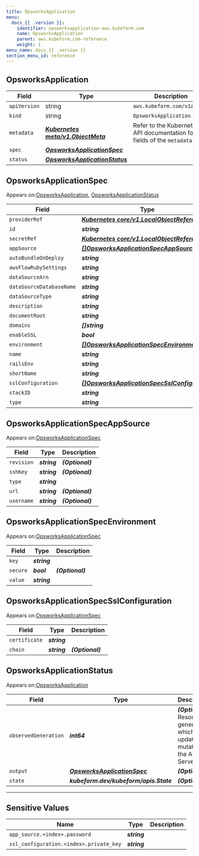 ```yaml
---
title: OpsworksApplication
menu:
  docs_{{ .version }}:
    identifier: opsworksapplication-aws.kubeform.com
    name: OpsworksApplication
    parent: aws.kubeform.com-reference
    weight: 1
menu_name: docs_{{ .version }}
section_menu_id: reference
---
```


## OpsworksApplication
| Field | Type | Description |
| ------ | ----- | ----------- |
| `apiVersion` | string | `aws.kubeform.com/v1alpha1` |
|    `kind` | string | `OpsworksApplication` |
| `metadata` | ***[Kubernetes meta/v1.ObjectMeta](https://kubernetes.io/docs/reference/generated/kubernetes-api/v1.13/#objectmeta-v1-meta)***|Refer to the Kubernetes API documentation for the fields of the `metadata` field.|
| `spec` | ***[OpsworksApplicationSpec](#opsworksapplicationspec)***||
| `status` | ***[OpsworksApplicationStatus](#opsworksapplicationstatus)***||
## OpsworksApplicationSpec

Appears on:[OpsworksApplication](#opsworksapplication), [OpsworksApplicationStatus](#opsworksapplicationstatus)

| Field | Type | Description |
| ------ | ----- | ----------- |
| `providerRef` | ***[Kubernetes core/v1.LocalObjectReference](https://kubernetes.io/docs/reference/generated/kubernetes-api/v1.13/#localobjectreference-v1-core)***||
| `id` | ***string***||
| `secretRef` | ***[Kubernetes core/v1.LocalObjectReference](https://kubernetes.io/docs/reference/generated/kubernetes-api/v1.13/#localobjectreference-v1-core)***||
| `appSource` | ***[[]OpsworksApplicationSpecAppSource](#opsworksapplicationspecappsource)***| ***(Optional)*** |
| `autoBundleOnDeploy` | ***string***| ***(Optional)*** |
| `awsFlowRubySettings` | ***string***| ***(Optional)*** |
| `dataSourceArn` | ***string***| ***(Optional)*** |
| `dataSourceDatabaseName` | ***string***| ***(Optional)*** |
| `dataSourceType` | ***string***| ***(Optional)*** |
| `description` | ***string***| ***(Optional)*** |
| `documentRoot` | ***string***| ***(Optional)*** |
| `domains` | ***[]string***| ***(Optional)*** |
| `enableSSL` | ***bool***| ***(Optional)*** |
| `environment` | ***[[]OpsworksApplicationSpecEnvironment](#opsworksapplicationspecenvironment)***| ***(Optional)*** |
| `name` | ***string***||
| `railsEnv` | ***string***| ***(Optional)*** |
| `shortName` | ***string***| ***(Optional)*** |
| `sslConfiguration` | ***[[]OpsworksApplicationSpecSslConfiguration](#opsworksapplicationspecsslconfiguration)***| ***(Optional)*** |
| `stackID` | ***string***||
| `type` | ***string***||
## OpsworksApplicationSpecAppSource

Appears on:[OpsworksApplicationSpec](#opsworksapplicationspec)

| Field | Type | Description |
| ------ | ----- | ----------- |
| `revision` | ***string***| ***(Optional)*** |
| `sshKey` | ***string***| ***(Optional)*** |
| `type` | ***string***||
| `url` | ***string***| ***(Optional)*** |
| `username` | ***string***| ***(Optional)*** |
## OpsworksApplicationSpecEnvironment

Appears on:[OpsworksApplicationSpec](#opsworksapplicationspec)

| Field | Type | Description |
| ------ | ----- | ----------- |
| `key` | ***string***||
| `secure` | ***bool***| ***(Optional)*** |
| `value` | ***string***||
## OpsworksApplicationSpecSslConfiguration

Appears on:[OpsworksApplicationSpec](#opsworksapplicationspec)

| Field | Type | Description |
| ------ | ----- | ----------- |
| `certificate` | ***string***||
| `chain` | ***string***| ***(Optional)*** |
## OpsworksApplicationStatus

Appears on:[OpsworksApplication](#opsworksapplication)

| Field | Type | Description |
| ------ | ----- | ----------- |
| `observedGeneration` | ***int64***| ***(Optional)*** Resource generation, which is updated on mutation by the API Server.|
| `output` | ***[OpsworksApplicationSpec](#opsworksapplicationspec)***| ***(Optional)*** |
| `state` | ***kubeform.dev/kubeform/apis.State***| ***(Optional)*** |
---
## Sensitive Values
| Name | Type | Description |
|------|------|-------------|
| `app_source.<index>.password` | ***string*** ||
| `ssl_configuration.<index>.private_key` | ***string*** ||
